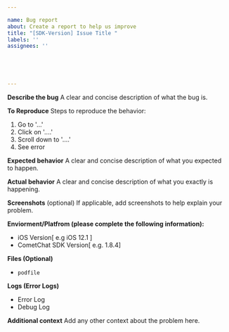 ```yaml
---

name: Bug report
about: Create a report to help us improve
title: "[SDK-Version] Issue Title "
labels: ''
assignees: ''




 
---
```

  
**Describe the bug**
A clear and concise description of what the bug is.

**To Reproduce**
Steps to reproduce the behavior:
1. Go to '...'
2. Click on '....'
3. Scroll down to '....'
4. See error

**Expected behavior**
A clear and concise description of what you expected to happen.

**Actual behavior**
A clear and concise description of what you exactly is happening.

**Screenshots** (optional)
If applicable, add screenshots to help explain your problem.

**Enviorment/Platfrom (please complete the following information):**
 - iOS Version[ e.g iOS 12.1 ]
 - CometChat SDK Version[ e.g. 1.8.4]

**Files (Optional)**
 - `podfile` 

**Logs (Error Logs)**
- Error Log
- Debug Log

**Additional context**
Add any other context about the problem here.
